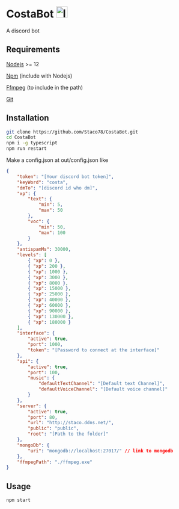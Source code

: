 # CostaBot <img src="https://cdn.discordapp.com/attachments/804650627459448844/817360465071439902/logo.png" alt="logo" width="30"/>


A discord bot

## Requirements

[Nodejs](https://nodejs.org/en/download) >= 12

[Npm](https://www.npmjs.com/get-npm) (include with Nodejs)

[Ffmpeg](https://ffmpeg.org/download.html) (to include in the path)

[Git](https://git-scm.com/downloads)


## Installation


``` bash
git clone https://github.com/Staco78/CostaBot.git
cd CostaBot
npm i -g typescript
npm run restart
```

Make a config.json at out/config.json like
```json
{
    "token": "[Your discord bot token]",
    "keyWord": "costa",
    "dmTo": "[discord id who dm]",
    "xp": {
        "text": {
            "min": 5,
            "max": 50
        },
        "voc": {
            "min": 50,
            "max": 100
        }
    },
    "antispamMs": 30000,
    "levels": [
        { "xp": 0 },
        { "xp": 200 },
        { "xp": 1000 },
        { "xp": 3000 },
        { "xp": 8000 },
        { "xp": 15000 },
        { "xp": 25000 },
        { "xp": 40000 },
        { "xp": 60000 },
        { "xp": 90000 },
        { "xp": 130000 },
        { "xp": 180000 }
    ],
    "interface": {
        "active": true,
        "port": 1000,
        "token": "[Password to connect at the interface]"
    },
    "api": {
        "active": true,
        "port": 100,
        "music": {
            "defaultTextChannel": "[Default text Channel]",
            "defaultVoiceChannel": "[Default voice channel]"
        }
    },
    "server": {
        "active": true,
        "port": 80,
        "url": "http://staco.ddns.net/",
        "public": "public",
        "root": "[Path to the folder]"
    },
    "mongoDb": {
        "uri": "mongodb://localhost:27017/" // link to mongodb
    },
    "ffmpegPath": "./ffmpeg.exe"
}


```

## Usage

```bash
npm start
```
